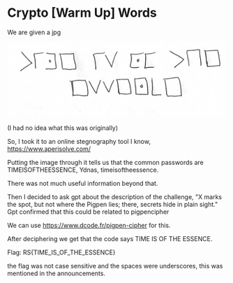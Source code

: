 # Crypto [Warm Up] Words

We are given a jpg 

<picture>
  <img alt="pigpen cipher." src="https://github.com/Befoul-Writeups/RITSEC24Warmups/blob/main/image.jpg">
</picture>

(I had no idea what this was originally)

So, I took it to an online stegnography tool I know, https://www.aperisolve.com/

Putting the image through it tells us that the common passwords are TIMEISOFTHEESSENCE, Ydnas, timeisoftheessence.

There was not much useful information beyond that.

Then I decided to ask gpt about the description of the challenge, "X marks the spot, but not where the Pigpen lies; there, secrets hide in plain sight." Gpt confirmed that this could be related to pigpencipher

We can use https://www.dcode.fr/pigpen-cipher for this. 

After deciphering we get that the code says TIME IS OF THE ESSENCE.

Flag: RS{TIME_IS_OF_THE_ESSENCE}

the flag was not case sensitive and the spaces were underscores, this was mentioned in the announcements. 
